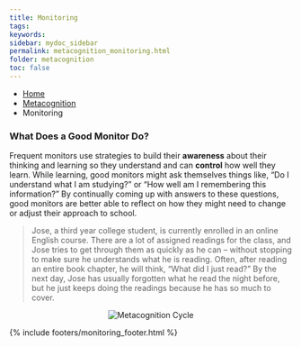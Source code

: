 ```yaml
---
title: Monitoring
tags: 
keywords: 
sidebar: mydoc_sidebar
permalink: metacognition_monitoring.html
folder: metacognition
toc: false
---
```


<ul class="breadcrumb">
    <li><a href="index.html">Home</a></li>
    <li><a href="metacognition.html">Metacognition</a></li>
    <li class="active">Monitoring</li>
</ul>

### What Does a Good Monitor Do? 

Frequent monitors use strategies to build their **awareness** about
their thinking and learning so they understand and can **control** how
well they learn. While learning, good monitors might ask themselves
things like, “Do I understand what I am studying?” or “How well am I
remembering this information?” By continually coming up with answers to
these questions, good monitors are better able to reflect on how they
might need to change or adjust their approach to school.

> Jose, a third year college student, is currently enrolled in an
> online English course. There are a lot of assigned readings for the
> class, and Jose tries to get through them as quickly as he can –
> without stopping to make sure he understands what he is reading.
> Often, after reading an entire book chapter, he will think, “What did
> I just read?” By the next day, Jose has usually forgotten what he read
> the night before, but he just keeps doing the readings because he has
> so much to cover.


<center><img src='images/metacognition.png' alt='Metacognition Cycle' /></center>

{% include footers/monitoring_footer.html %}


